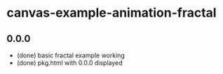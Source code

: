 # canvas-example-animation-fractal

## 0.0.0
 * (done) basic fractal example working
 * (done) pkg.html with 0.0.0 displayed